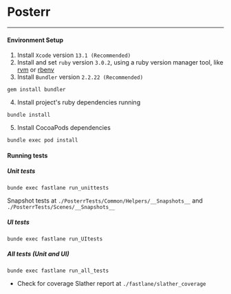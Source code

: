 # Posterr
---
#### Environment Setup

1. Install `Xcode` version `13.1 (Recommended)`
2. Install and set `ruby` version `3.0.2`, using a ruby version manager tool, like [rvm](https://rvm.io/) or [rbenv](https://github.com/rbenv/rbenv)
3. Install `Bundler` version `2.2.22 (Recommended)`
```
gem install bundler
```
4. Install project's ruby dependencies running 
```
bundle install
```
5. Install CocoaPods dependencies
```
bundle exec pod install
```

#### Running tests

##### Unit tests
```
bunde exec fastlane run_unittests
```

Snapshot tests at `./PosterrTests/Common/Helpers/__Snapshots__` and `./PosterrTests/Scenes/__Snapshots__`

##### UI tests
```
bunde exec fastlane run_UItests
```

##### All tests (Unit and UI)
```
bunde exec fastlane run_all_tests
```

* Check for coverage Slather report at `./fastlane/slather_coverage`
